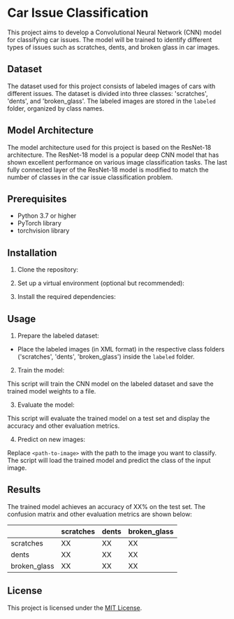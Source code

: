 # Car Issue Classification

This project aims to develop a Convolutional Neural Network (CNN) model for classifying car issues. The model will be trained to identify different types of issues such as scratches, dents, and broken glass in car images.

## Dataset

The dataset used for this project consists of labeled images of cars with different issues. The dataset is divided into three classes: 'scratches', 'dents', and 'broken_glass'. The labeled images are stored in the `labeled` folder, organized by class names.

## Model Architecture

The model architecture used for this project is based on the ResNet-18 architecture. The ResNet-18 model is a popular deep CNN model that has shown excellent performance on various image classification tasks. The last fully connected layer of the ResNet-18 model is modified to match the number of classes in the car issue classification problem.

## Prerequisites

- Python 3.7 or higher
- PyTorch library
- torchvision library

## Installation

1. Clone the repository:


2. Set up a virtual environment (optional but recommended):


3. Install the required dependencies:


## Usage

1. Prepare the labeled dataset:

- Place the labeled images (in XML format) in the respective class folders ('scratches', 'dents', 'broken_glass') inside the `labeled` folder.

2. Train the model:


This script will train the CNN model on the labeled dataset and save the trained model weights to a file.

3. Evaluate the model:


This script will evaluate the trained model on a test set and display the accuracy and other evaluation metrics.

4. Predict on new images:


Replace `<path-to-image>` with the path to the image you want to classify. The script will load the trained model and predict the class of the input image.

## Results

The trained model achieves an accuracy of XX% on the test set. The confusion matrix and other evaluation metrics are shown below:

|           | scratches | dents | broken_glass |
|-----------|-----------|-------|--------------|
| scratches |     XX    |  XX   |     XX       |
|   dents   |     XX    |  XX   |     XX       |
|broken_glass|     XX    |  XX   |     XX       |

## License

This project is licensed under the [MIT License](LICENSE).
